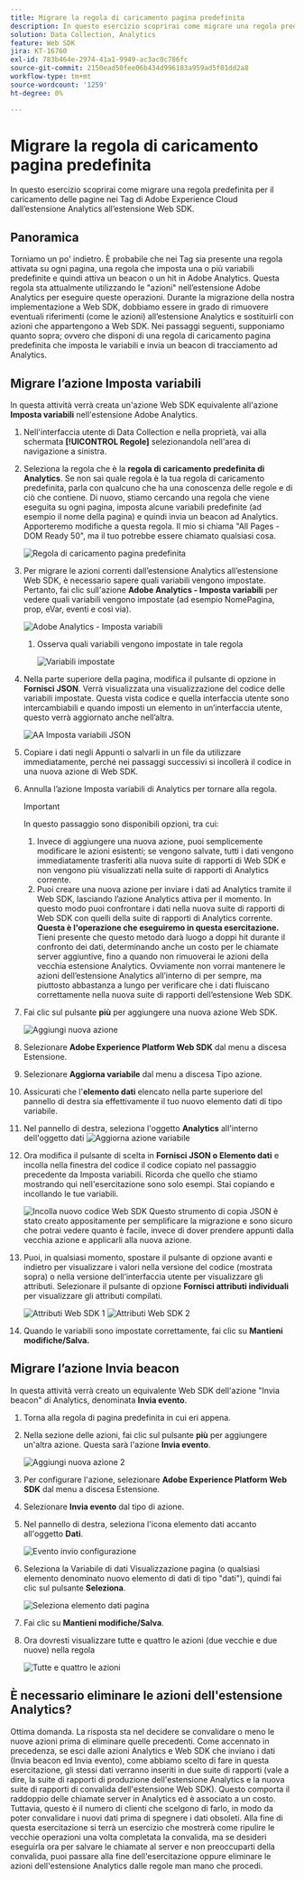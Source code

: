 ```yaml
---
title: Migrare la regola di caricamento pagina predefinita
description: In questo esercizio scoprirai come migrare una regola predefinita per il caricamento delle pagine nei Tag di Adobe Experience Cloud dall’estensione Analytics all’estensione Web SDK.
solution: Data Collection, Analytics
feature: Web SDK
jira: KT-16760
exl-id: 783b464e-2974-41a1-9949-ac3ac0c786fc
source-git-commit: 2150ead50fee06b434d996183a959ad5f01dd2a8
workflow-type: tm+mt
source-wordcount: '1259'
ht-degree: 0%

---
```


# Migrare la regola di caricamento pagina predefinita

In questo esercizio scoprirai come migrare una regola predefinita per il caricamento delle pagine nei Tag di Adobe Experience Cloud dall’estensione Analytics all’estensione Web SDK.

## Panoramica

Torniamo un po&#39; indietro. È probabile che nei Tag sia presente una regola attivata su ogni pagina, una regola che imposta una o più variabili predefinite e quindi attiva un beacon o un hit in Adobe Analytics. Questa regola sta attualmente utilizzando le &quot;azioni&quot; nell’estensione Adobe Analytics per eseguire queste operazioni. Durante la migrazione della nostra implementazione a Web SDK, dobbiamo essere in grado di rimuovere eventuali riferimenti (come le azioni) all’estensione Analytics e sostituirli con azioni che appartengono a Web SDK. Nei passaggi seguenti, supponiamo quanto sopra; ovvero che disponi di una regola di caricamento pagina predefinita che imposta le variabili e invia un beacon di tracciamento ad Analytics.

## Migrare l’azione Imposta variabili

In questa attività verrà creata un&#39;azione Web SDK equivalente all&#39;azione **Imposta variabili** nell&#39;estensione Adobe Analytics.

1. Nell&#39;interfaccia utente di Data Collection e nella proprietà, vai alla schermata **[!UICONTROL Regole]** selezionandola nell&#39;area di navigazione a sinistra.
1. Seleziona la regola che è la **regola di caricamento predefinita di Analytics**. Se non sai quale regola è la tua regola di caricamento predefinita, parla con qualcuno che ha una conoscenza delle regole e di ciò che contiene. Di nuovo, stiamo cercando una regola che viene eseguita su ogni pagina, imposta alcune variabili predefinite (ad esempio il nome della pagina) e quindi invia un beacon ad Analytics. Apporteremo modifiche a questa regola. Il mio si chiama &quot;All Pages - DOM Ready 50&quot;, ma il tuo potrebbe essere chiamato qualsiasi cosa.

   ![Regola di caricamento pagina predefinita](assets/default-page-load-rule.jpg)

1. Per migrare le azioni correnti dall’estensione Analytics all’estensione Web SDK, è necessario sapere quali variabili vengono impostate. Pertanto, fai clic sull&#39;azione **Adobe Analytics - Imposta variabili** per vedere quali variabili vengono impostate (ad esempio NomePagina, prop, eVar, eventi e così via).

   ![Adobe Analytics - Imposta variabili](assets/aa-set-variables.jpg)
   1. Osserva quali variabili vengono impostate in tale regola

      ![Variabili impostate](assets/aa-vars-set.jpg)

1. Nella parte superiore della pagina, modifica il pulsante di opzione in **Fornisci JSON**. Verrà visualizzata una visualizzazione del codice delle variabili impostate. Questa vista codice e quella interfaccia utente sono intercambiabili e quando imposti un elemento in un’interfaccia utente, questo verrà aggiornato anche nell’altra.

   ![AA Imposta variabili JSON](assets/aa-setvars-json.jpg)

1. Copiare i dati negli Appunti o salvarli in un file da utilizzare immediatamente, perché nei passaggi successivi si incollerà il codice in una nuova azione di Web SDK.
1. Annulla l’azione Imposta variabili di Analytics per tornare alla regola.

   >[!IMPORTANT]
   >
   >In questo passaggio sono disponibili opzioni, tra cui:
   >1. Invece di aggiungere una nuova azione, puoi semplicemente modificare le azioni esistenti; se vengono salvate, tutti i dati vengono immediatamente trasferiti alla nuova suite di rapporti di Web SDK e non vengono più visualizzati nella suite di rapporti di Analytics corrente.
   >1. Puoi creare una nuova azione per inviare i dati ad Analytics tramite il Web SDK, lasciando l’azione Analytics attiva per il momento. In questo modo puoi confrontare i dati nella nuova suite di rapporti di Web SDK con quelli della suite di rapporti di Analytics corrente. **Questa è l&#39;operazione che eseguiremo in questa esercitazione.** Tieni presente che questo metodo darà luogo a doppi hit durante il confronto dei dati, determinando anche un costo per le chiamate server aggiuntive, fino a quando non rimuoverai le azioni della vecchia estensione Analytics. Ovviamente non vorrai mantenere le azioni dell’estensione Analytics all’interno di per sempre, ma piuttosto abbastanza a lungo per verificare che i dati fluiscano correttamente nella nuova suite di rapporti dell’estensione Web SDK.

1. Fai clic sul pulsante **più** per aggiungere una nuova azione Web SDK.

   ![Aggiungi nuova azione](assets/add-new-action.jpg)

1. Selezionare **Adobe Experience Platform Web SDK** dal menu a discesa Estensione.
1. Selezionare **Aggiorna variabile** dal menu a discesa Tipo azione.
1. Assicurati che l&#39;**elemento dati** elencato nella parte superiore del pannello di destra sia effettivamente il tuo nuovo elemento dati di tipo variabile.
1. Nel pannello di destra, seleziona l&#39;oggetto **Analytics** all&#39;interno dell&#39;oggetto dati
   ![Aggiorna azione variabile](assets/define-update-variable-action.jpg)
1. Ora modifica il pulsante di scelta in **Fornisci JSON o Elemento dati** e incolla nella finestra del codice il codice copiato nel passaggio precedente da Imposta variabili. Ricorda che quello che stiamo mostrando qui nell&#39;esercitazione sono solo esempi. Stai copiando e incollando le tue variabili.

   ![Incolla nuovo codice Web SDK](assets/new-websdk-code-paste.jpg)
Questo strumento di copia JSON è stato creato appositamente per semplificare la migrazione e sono sicuro che potrai vedere quanto è facile, invece di dover prendere appunti dalla vecchia azione e applicarli alla nuova azione.

1. Puoi, in qualsiasi momento, spostare il pulsante di opzione avanti e indietro per visualizzare i valori nella versione del codice (mostrata sopra) o nella versione dell’interfaccia utente per visualizzare gli attributi. Selezionare il pulsante di opzione **Fornisci attributi individuali** per visualizzare gli attributi compilati.

   ![Attributi Web SDK 1](assets/websdk-attributes-1.jpg)
   ![Attributi Web SDK 2](assets/websdk-attributes-2.jpg)

1. Quando le variabili sono impostate correttamente, fai clic su **Mantieni modifiche/Salva.**

## Migrare l’azione Invia beacon

In questa attività verrà creato un equivalente Web SDK dell&#39;azione &quot;Invia beacon&quot; di Analytics, denominata **Invia evento**.

1. Torna alla regola di pagina predefinita in cui eri appena.
1. Nella sezione delle azioni, fai clic sul pulsante **più** per aggiungere un&#39;altra azione. Questa sarà l&#39;azione **Invia evento**.

   ![Aggiungi nuova azione 2](assets/add-new-action-2.jpg)

1. Per configurare l&#39;azione, selezionare **Adobe Experience Platform Web SDK** dal menu a discesa Estensione.
1. Selezionare **Invia evento** dal tipo di azione.
1. Nel pannello di destra, seleziona l&#39;icona elemento dati accanto all&#39;oggetto **Dati**.

   ![Evento invio configurazione](assets/send-event-config.jpg)

1. Seleziona la Variabile di dati Visualizzazione pagina (o qualsiasi elemento denominato nuovo elemento di dati di tipo &quot;dati&quot;), quindi fai clic sul pulsante **Seleziona**.

   ![Seleziona elemento dati pagina](assets/select-data-element-variable.jpg)

1. Fai clic su **Mantieni modifiche/Salva**.
1. Ora dovresti visualizzare tutte e quattro le azioni (due vecchie e due nuove) nella regola

   ![Tutte e quattro le azioni](assets/all-four-actions.jpg)

## È necessario eliminare le azioni dell&#39;estensione Analytics?

Ottima domanda. La risposta sta nel decidere se convalidare o meno le nuove azioni prima di eliminare quelle precedenti. Come accennato in precedenza, se esci dalle azioni Analytics e Web SDK che inviano i dati (Invia beacon ed Invia evento), come abbiamo scelto di fare in questa esercitazione, gli stessi dati verranno inseriti in due suite di rapporti (vale a dire, la suite di rapporti di produzione dell&#39;estensione Analytics e la nuova suite di rapporti di convalida dell&#39;estensione Web SDK). Questo comporta il raddoppio delle chiamate server in Analytics ed è associato a un costo. Tuttavia, questo è il numero di clienti che scelgono di farlo, in modo da poter convalidare i nuovi dati prima di spegnere i dati obsoleti. Alla fine di questa esercitazione si terrà un esercizio che mostrerà come ripulire le vecchie operazioni una volta completata la convalida, ma se desideri eseguirla ora per salvare le chiamate al server e non preoccuparti della convalida, puoi passare alla fine dell&#39;esercitazione oppure eliminare le azioni dell&#39;estensione Analytics dalle regole man mano che procedi.

